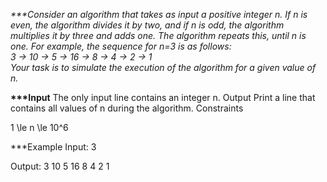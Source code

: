 <i>***Consider an algorithm that takes as input a positive integer n. If n is even, the algorithm divides it by two, and if n is odd, the algorithm multiplies it by three and adds one. The algorithm repeats this, until n is one. For example, the sequence for n=3 is as follows:</br>
3 -> 10 -> 5 -> 16 -> 8 -> 4 -> 2 -> 1
<br/>
Your task is to simulate the execution of the algorithm for a given value of n.
</i>
<p>
<b>***Input</b>
The only input line contains an integer n.
Output
Print a line that contains all values of n during the algorithm.
Constraints

1 \le n \le 10^6

***Example
Input:
3

Output:
3 10 5 16 8 4 2 1
</p>
